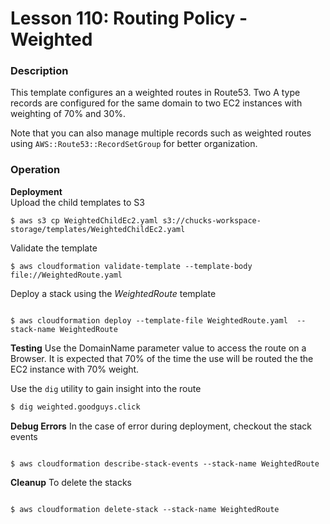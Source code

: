 # Lesson 110: Routing Policy - Weighted

### Description

This template configures an a weighted routes in Route53. Two A type records are configured for the same domain to two EC2 instances with weighting of 70% and 30%.

Note that you can also manage multiple records such as weighted routes using `AWS::Route53::RecordSetGroup` for better organization.

### Operation

**Deployment**  
Upload the child templates to S3

```
$ aws s3 cp WeightedChildEc2.yaml s3://chucks-workspace-storage/templates/WeightedChildEc2.yaml
```

Validate the template

```
$ aws cloudformation validate-template --template-body file://WeightedRoute.yaml
```

Deploy a stack using the _WeightedRoute_ template

```

$ aws cloudformation deploy --template-file WeightedRoute.yaml  --stack-name WeightedRoute
```

**Testing**
Use the DomainName parameter value to access the route on a Browser. It is expected that 70% of the time the use will be routed the the EC2 instance with 70% weight.

Use the `dig` utility to gain insight into the route

```bash
$ dig weighted.goodguys.click
```

**Debug Errors**
In the case of error during deployment, checkout the stack events

```

$ aws cloudformation describe-stack-events --stack-name WeightedRoute

```

**Cleanup**
To delete the stacks

```

$ aws cloudformation delete-stack --stack-name WeightedRoute

```

